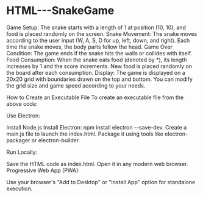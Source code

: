 # HTML---SnakeGame
Game Setup: The snake starts with a length of 1 at position (10, 10), and food is placed randomly on the screen.
Snake Movement: The snake moves according to the user input (W, A, S, D for up, left, down, and right). Each time the snake moves, the body parts follow the head.
Game Over Condition: The game ends if the snake hits the walls or collides with itself.
Food Consumption: When the snake eats food (denoted by *), its length increases by 1 and the score increments. New food is placed randomly on the board after each consumption.
Display: The game is displayed on a 20x20 grid with boundaries drawn on the top and bottom.
You can modify the grid size and game speed according to your needs.

How to Create an Executable File
To create an executable file from the above code:

Use Electron:

Install Node.js
Install Electron: npm install electron --save-dev.
Create a main.js file to launch the index.html.
Package it using tools like electron-packager or electron-builder.

Run Locally:

Save the HTML code as index.html.
Open it in any modern web browser.
Progressive Web App (PWA):

Use your browser's "Add to Desktop" or "Install App" option for standalone execution.
